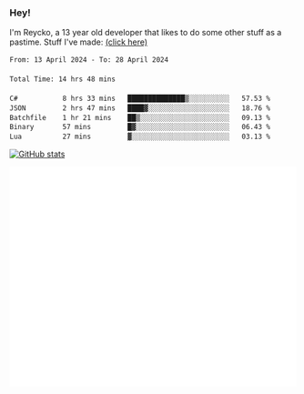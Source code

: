 ### Hey!
I'm Reycko, a 13 year old developer that likes to do some other stuff as a pastime.
Stuff I've made: [(click here)](https://pastebin.com/raw/QiNpEYja)

<!--START_SECTION:wakasection-->

```txt
From: 13 April 2024 - To: 28 April 2024

Total Time: 14 hrs 48 mins

C#           8 hrs 33 mins   ██████████████▒░░░░░░░░░░   57.53 %
JSON         2 hrs 47 mins   ████▓░░░░░░░░░░░░░░░░░░░░   18.76 %
Batchfile    1 hr 21 mins    ██▒░░░░░░░░░░░░░░░░░░░░░░   09.13 %
Binary       57 mins         █▓░░░░░░░░░░░░░░░░░░░░░░░   06.43 %
Lua          27 mins         ▓░░░░░░░░░░░░░░░░░░░░░░░░   03.13 %
```

<!--END_SECTION:wakasection-->

[![GitHub stats](https://github-readme-stats.vercel.app/api?username=Reycko&show_icons=true&theme=dark&hide_title=true&count_private=true)](https://github.com/anuraghazra/github-readme-stats)

![Metrics](/github-metrics.svg)
